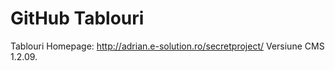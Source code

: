 # GitHub Tablouri
Tablouri
Homepage: http://adrian.e-solution.ro/secretproject/
Versiune CMS 1.2.09.
